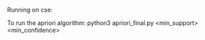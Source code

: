 Running on cse: 

To run the apriori algorithm:
python3 apriori_final.py <min_support> <min_confidence>